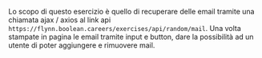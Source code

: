Lo scopo di questo esercizio è quello di recuperare delle email  tramite una chiamata ajax / axios al link api `https://flynn.boolean.careers/exercises/api/random/mail`.
Una volta stampate in pagina le email tramite input e button, dare la possibilità ad un utente di poter aggiungere e rimuovere mail.



